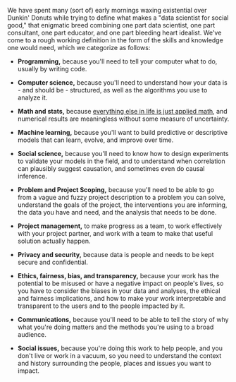 We have spent many (sort of) early mornings waxing existential over
Dunkin' Donuts while trying to define what makes a "data scientist for
social good," that enigmatic breed combining one part data scientist,
one part consultant, one part educator, and one part bleeding heart
idealist. We've come to a rough working definition in the form of the
skills and knowledge one would need, which we categorize as follows:

- **Programming,** because you'll need to tell your computer what to
  do, usually by writing code.

- **Computer science,** because you'll need to understand how your
  data is - and should be - structured, as well as the algorithms you
  use to analyze it.

- **Math and stats,** because [everything else in life is just applied
  math](https://xkcd.com/435/), and numerical results are meaningless
  without some measure of uncertainty.

- **Machine learning,** because you'll want to build predictive or
  descriptive models that can learn, evolve, and improve over time.

- **Social science,** because you'll need to know how to design
  experiments to validate your models in the field, and to understand
  when correlation can plausibly suggest causation, and sometimes even
  do causal inference.

- **Problem and Project Scoping,** because you'll need to be able to
  go from a vague and fuzzy project description to a problem you can
  solve, understand the goals of the project, the interventions you
  are informing, the data you have and need, and the analysis that
  needs to be done.

- **Project management,** to make progress as a team, to work
  effectively with your project partner, and work with a team to make
  that useful solution actually happen.

- **Privacy and security,** because data is people and needs to be
  kept secure and confidential.

- **Ethics, fairness, bias, and transparency,** because your work has
  the potential to be misused or have a negative impact on people's
  lives, so you have to consider the biases in your data and analyses,
  the ethical and fairness implications, and how to make your work
  interpretable and transparent to the users and to the people
  impacted by it.

- **Communications,** because you'll need to be able to tell the story
  of why what you're doing matters and the methods you're using to a
  broad audience.

- **Social issues,** because you're doing this work to help people,
  and you don't live or work in a vacuum, so you need to understand
  the context and history surrounding the people, places and issues
  you want to impact.
